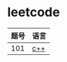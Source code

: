 # leetcode

| 题号 | 语言 |
| ------ | ------ |
| 101 | [c++](https://github.com/misslzyan/leetcode/blob/master/101/SymmetricTree.cpp) |
